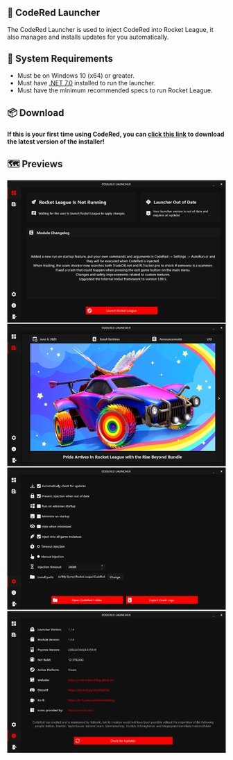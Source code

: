 ## 🚀 CodeRed Launcher
The CodeRed Launcher is used to inject CodeRed into Rocket League, it also manages and installs updates for you automatically.

## 🧰 System Requirements
- Must be on Windows 10 (x64) or greater.
- Must have [.NET 7.0](https://dotnet.microsoft.com/en-us/download/dotnet/7.0) installed to run the launcher.
- Must have the minimum recommended specs to run Rocket League.

## 📦 Download
#### If this is your first time using CodeRed, you can [click this link](https://github.com/CodeRedModding/CodeRed-Launcher/releases/latest/download/CodeRedLauncher.zip) to download the latest version of the installer!

## 🗺️ Previews

![](Previews/Dashboard.png?raw=true)
![](Previews/News.png?raw=true)
![](Previews/Settings.png?raw=true)
![](Previews/About.png?raw=true)
